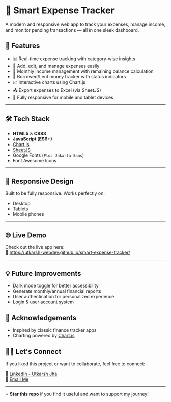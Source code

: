 # 💸 Smart Expense Tracker

A modern and responsive web app to track your expenses, manage income, and monitor pending transactions — all in one sleek dashboard.

## 🚀 Features

- 📊 Real-time expense tracking with category-wise insights
- 🧾 Add, edit, and manage expenses easily
- 💼 Monthly income management with remaining balance calculation
- 🤝 Borrowed/Lent money tracker with status indicators
- 📈 Interactive charts using Chart.js
- 📤 Export expenses to Excel (via SheetJS)
- 📱 Fully responsive for mobile and tablet devices

---

## 🛠 Tech Stack

- **HTML5** & **CSS3**
- **JavaScript (ES6+)**
- [Chart.js](https://www.chartjs.org/)
- [SheetJS](https://sheetjs.com/)
- Google Fonts (`Plus Jakarta Sans`)
- Font Awesome Icons

---

## 📱 Responsive Design

Built to be fully responsive. Works perfectly on:

- Desktop
- Tablets
- Mobile phones

---

## 🌐 Live Demo

Check out the live app here:  
🔗 https://utkarsh-webdev.github.io/smart-expense-tracker/

---

## 💡 Future Improvements

- Dark mode toggle for better accessibility
- Generate monthly/annual financial reports
- User authentication for personalized experience
- Login & user account system

## 🙌 Acknowledgements

- Inspired by classic finance tracker apps
- Charting powered by [Chart.js](https://www.chartjs.org/)

## 🙋‍♂️ Let's Connect

If you liked this project or want to collaborate, feel free to connect:

🔗 [LinkedIn - Utkarsh Jha](https://www.linkedin.com/in/jhautkarsh27)  
📧 [Email Me](mailto:utkarshjha832@gmail.com)

---

⭐ **Star this repo** if you find it useful and want to support my journey!
